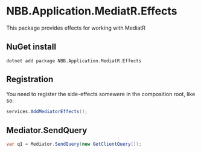 ﻿# NBB.Application.MediatR.Effects

This package provides effects for working with MediatR

## NuGet install
```
dotnet add package NBB.Application.MediatR.Effects
```

## Registration
You need to register the side-effects somewere in the composition root, like so:

```csharp
services.AddMediatorEffects();
```

## Mediator.SendQuery
```csharp
var q1 = Mediator.SendQuery(new GetClientQuery());
```



